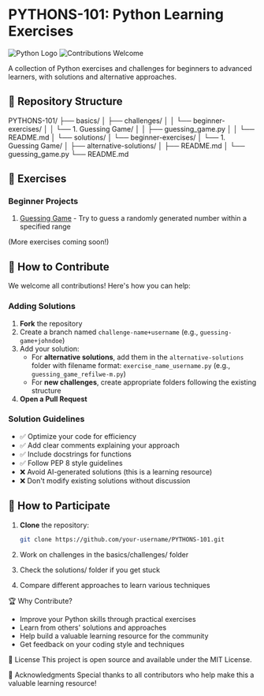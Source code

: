 # PYTHONS-101: Python Learning Exercises

![Python Logo](https://img.shields.io/badge/Python-3.x-blue?logo=python)
![Contributions Welcome](https://img.shields.io/badge/contributions-welcome-brightgreen)

A collection of Python exercises and challenges for beginners to advanced learners, with solutions and alternative approaches.

## 📂 Repository Structure

PYTHONS-101/
├── basics/
│ ├── challenges/
│ │ └── beginner-exercises/
│ │ └── 1. Guessing Game/
│ │ ├── guessing_game.py
│ │ └── README.md
│ └── solutions/
│ └── beginner-exercises/
│ └── 1. Guessing Game/
│ ├── alternative-solutions/
│ ├── README.md
│ └── guessing_game.py
└── README.md

## 🎯 Exercises

### Beginner Projects

1. [Guessing Game](basics/solutions/beginner-exercises/1.%20Guessing%20Game/README.md) - Try to guess a randomly generated number within a specified range

(More exercises coming soon!)

## 🤝 How to Contribute

We welcome all contributions! Here's how you can help:

### Adding Solutions

1. **Fork** the repository
2. Create a branch named `challenge-name+username` (e.g., `guessing-game+johndoe`)
3. Add your solution:
   - For **alternative solutions**, add them in the `alternative-solutions` folder with filename format: `exercise_name_username.py` (e.g., `guessing_game_refilwe-m.py`)
   - For **new challenges**, create appropriate folders following the existing structure
4. **Open a Pull Request**

### Solution Guidelines

- ✅ Optimize your code for efficiency
- ✅ Add clear comments explaining your approach
- ✅ Include docstrings for functions
- ✅ Follow PEP 8 style guidelines
- ❌ Avoid AI-generated solutions (this is a learning resource)
- ❌ Don't modify existing solutions without discussion

## 🚀 How to Participate

1. **Clone** the repository:

   ```bash
   git clone https://github.com/your-username/PYTHONS-101.git
    ```

2. Work on challenges in the basics/challenges/ folder

3. Check the solutions/ folder if you get stuck

4. Compare different approaches to learn various techniques

🏆 Why Contribute?

- Improve your Python skills through practical exercises
- Learn from others' solutions and approaches
- Help build a valuable learning resource for the community
- Get feedback on your coding style and techniques

📜 License
This project is open source and available under the MIT License.

🙏 Acknowledgments
Special thanks to all contributors who help make this a valuable learning resource!
